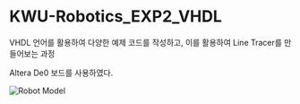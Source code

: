 # KWU-Robotics_EXP2_VHDL

VHDL 언어를 활용하여 다양한 예제 코드를 작성하고, 이를 활용하여 Line Tracer를 만들어보는 과정

Altera De0 보드를 사용하였다. 

![Robot Model](https://www.terasic.com.tw/attachment/archive/364/image/image_75_thumb.jpg)
